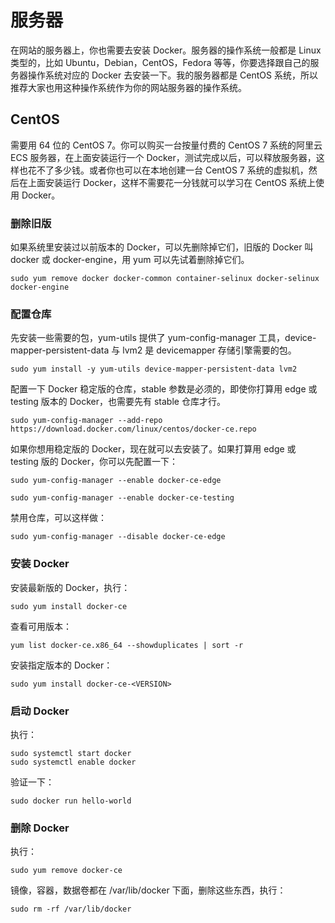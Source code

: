 # 服务器

在网站的服务器上，你也需要去安装 Docker。服务器的操作系统一般都是 Linux 类型的，比如 Ubuntu，Debian，CentOS，Fedora 等等，你要选择跟自己的服务器操作系统对应的 Docker 去安装一下。我的服务器都是 CentOS 系统，所以推荐大家也用这种操作系统作为你的网站服务器的操作系统。

## CentOS

需要用 64 位的 CentOS 7。你可以购买一台按量付费的 CentOS  7 系统的阿里云 ECS 服务器，在上面安装运行一个 Docker，测试完成以后，可以释放服务器，这样也花不了多少钱。或者你也可以在本地创建一台 CentOS 7 系统的虚拟机，然后在上面安装运行 Docker，这样不需要花一分钱就可以学习在 CentOS 系统上使用 Docker。

### 删除旧版

如果系统里安装过以前版本的 Docker，可以先删除掉它们，旧版的 Docker 叫 docker 或 docker-engine，用 yum 可以先试着删除掉它们。

```
sudo yum remove docker docker-common container-selinux docker-selinux docker-engine
```

### 配置仓库

先安装一些需要的包，yum-utils 提供了 yum-config-manager 工具，device-mapper-persistent-data 与 lvm2 是 devicemapper 存储引擎需要的包。

```
sudo yum install -y yum-utils device-mapper-persistent-data lvm2
```

配置一下 Docker 稳定版的仓库，stable 参数是必须的，即使你打算用 edge 或 testing 版本的 Docker，也需要先有 stable 仓库才行。

```
sudo yum-config-manager --add-repo https://download.docker.com/linux/centos/docker-ce.repo
```

如果你想用稳定版的 Docker，现在就可以去安装了。如果打算用 edge 或 testing 版的 Docker，你可以先配置一下：

```
sudo yum-config-manager --enable docker-ce-edge
```

```
sudo yum-config-manager --enable docker-ce-testing
```

禁用仓库，可以这样做：

```
sudo yum-config-manager --disable docker-ce-edge
```

### 安装 Docker

安装最新版的 Docker，执行：

```
sudo yum install docker-ce
```

查看可用版本：

```
yum list docker-ce.x86_64 --showduplicates | sort -r
```

安装指定版本的 Docker：

```
sudo yum install docker-ce-<VERSION>
```

### 启动 Docker

执行：

```
sudo systemctl start docker
sudo systemctl enable docker
```

验证一下：

```
sudo docker run hello-world
```

### 删除 Docker

执行：

```
sudo yum remove docker-ce
```

镜像，容器，数据卷都在 /var/lib/docker 下面，删除这些东西，执行：

```
sudo rm -rf /var/lib/docker
```



